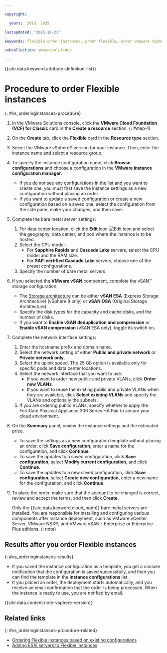 ```yaml
---

copyright:

  years:  2016, 2025

lastupdated: "2025-10-21"

keywords: flexible order instances, order flexible, order vmaware vSphere instance

subcollection: vmwaresolutions

---
```


{{site.data.keyword.attribute-definition-list}}

# Procedure to order Flexible instances
{: #vs_orderinginstances-procedure}





1. In the VMware Solutions console, click the **VMware Cloud Foundation (VCF) for Classic** card in the **Create a resource** section. {: #step-1}
1. On the **Create** tab, click the **Flexible** card in the **Resource type** section.
1. Select the VMware vSphere® version for your instance. Then, enter the instance name and select a resource group.
1. To specify the instance configuration name, click **Browse configurations** and choose a configuration in the **VMware instance configuration manager**.
   * If you do not see any configurations in the list and you want to create one, you must first save the instance settings as a new configuration without placing an order.
   * If you want to update a saved configuration or create a new configuration based on a saved one, select the configuration from the side pane, make your changes, and then save.
1. Complete the bare metal server settings:
   1. For data center location, click the **Edit** icon ![Edit icon](../../icons/edit-tagging.svg "Edit") and select the geography, data center, and pod where the instance is to be hosted.
   1. Select the CPU model:
      * For **Sapphire Rapids** and **Cascade Lake** servers, select the CPU model and the RAM size.
      * For **SAP-certified Cascade Lake** servers, choose one of the preset configurations.
   1. Specify the number of bare metal servers.
1. If you selected the **VMware vSAN** component, complete the vSAN™ storage configuration.
   * The [Storage architecture](/docs/vmwaresolutions?topic=vmwaresolutions-vs_orderinginstances-storage-settings#vs_orderinginstances-storage-archi) can be either **vSAN ESA** (Express Storage Architecture) (vSphere 8 only) or **vSAN OSA** (Original Storage Architecture).
   * Specify the disk types for the capacity and cache disks, and the number of disks.
   * If you want to **Enable vSAN deduplication and compression** or **Enable vSAN compression** (vSAN ESA only), toggle its switch on.
1. Complete the network interface settings:
   1. Enter the hostname prefix and domain name.
   1. Select the network setting of either **Public and private network** or **Private network only**.
   1. Select the uplink speed. The 25 Gb option is available only for specific pods and data center locations.
   1. Select the network interface that you want to use.
      * If you want to order new public and private VLANs, click **Order new VLANs**.
      * If you want to reuse the existing public and private VLANs when they are available, click **Select existing VLANs** and specify the VLANs and optionally the subnets.
   1. If you are ordering public VLANs, specify whether to apply the FortiGate Physical Appliance 300 Series HA Pair to secure your cloud environment.
1. On the **Summary** panel, review the instance settings and the estimated price.
   * To save the settings as a new configuration template without placing an order, click **Save configuration**, enter a name for the configuration, and click **Continue**.
   * To save the updates to a saved configuration, click **Save configuration**, select **Modify current configuration**, and click **Continue**.
   * To save the updates to a new saved configuration, click **Save configuration**, select **Create new configuration**, enter a new name for the configuration, and click **Continue**.
1. To place the order, make sure that the account to be charged is correct, review and accept the terms, and then click **Create**.

   Only the {{site.data.keyword.cloud_notm}} bare metal servers are installed. You are responsible for installing and configuring various components after instance deployment, such as VMware vCenter Server, VMware NSX®, and VMware vSAN - Enterprise or Enterprise Plus editions.
   {: note}

## Results after you order Flexible instances
{: #vs_orderinginstances-results}

* If you saved the instance configuration as a template, you get a console notification that the configuration is saved successfully, and then you can find the template in the **Instance configurations** list.
* If you placed an order, the deployment starts automatically, and you receive an email confirmation that the order is being processed. When the instance is ready to use, you are notified by email.

{{site.data.content.note-vsphere-version}}

## Related links
{: #vs_orderinginstances-procedure-related}

* [Ordering Flexible instances based on existing configurations](/docs/vmwaresolutions?topic=vmwaresolutions-vs_orderingbasedonexistingconfig)
* [Adding ESXi servers to Flexible instances](/docs/vmwaresolutions?topic=vmwaresolutions-vs_addingservers)

